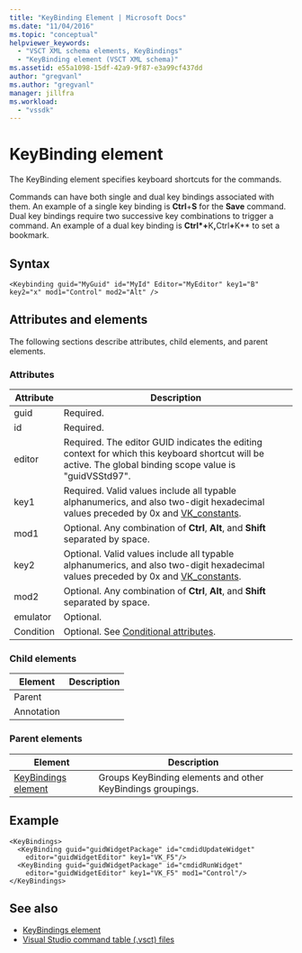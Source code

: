 ```yaml
---
title: "KeyBinding Element | Microsoft Docs"
ms.date: "11/04/2016"
ms.topic: "conceptual"
helpviewer_keywords:
  - "VSCT XML schema elements, KeyBindings"
  - "KeyBinding element (VSCT XML schema)"
ms.assetid: e55a1098-15df-42a9-9f87-e3a99cf437dd
author: "gregvanl"
ms.author: "gregvanl"
manager: jillfra
ms.workload:
  - "vssdk"
---
```

# KeyBinding element
The KeyBinding element specifies keyboard shortcuts for the commands.

 Commands can have both single and dual key bindings associated with them. An example of a single key binding is **Ctrl**+**S** for the **Save** command. Dual key bindings require two successive key combinations to trigger a command. An example of a dual key binding is <strong>Ctrl*+</strong>K<strong>,</strong>Ctrl<strong>+</strong>K** to set a bookmark.

## Syntax

```
<Keybinding guid="MyGuid" id="MyId" Editor="MyEditor" key1="B" key2="x" mod1="Control" mod2="Alt" />
```

## Attributes and elements
 The following sections describe attributes, child elements, and parent elements.

### Attributes

|Attribute|Description|
|---------------|-----------------|
|guid|Required.|
|id|Required.|
|editor|Required. The editor GUID indicates the editing context for which this keyboard shortcut will be active. The global binding scope value is "guidVSStd97".|
|key1|Required. Valid values include all typable alphanumerics, and also two-digit hexadecimal values preceded by 0x and [VK_constants](/windows/desktop/inputdev/virtual-key-codes).|
|mod1|Optional. Any combination of **Ctrl**, **Alt**, and **Shift** separated by space.|
|key2|Optional. Valid values include all typable alphanumerics, and also two-digit hexadecimal values preceded by 0x and [VK_constants](/windows/desktop/inputdev/virtual-key-codes).|
|mod2|Optional. Any combination of **Ctrl**, **Alt**, and **Shift** separated by space.|
|emulator|Optional.|
|Condition|Optional. See [Conditional attributes](../extensibility/vsct-xml-schema-conditional-attributes.md).|

### Child elements

|Element|Description|
|-------------|-----------------|
|Parent||
|Annotation||

### Parent elements

|Element|Description|
|-------------|-----------------|
|[KeyBindings element](../extensibility/keybindings-element.md)|Groups KeyBinding elements and other KeyBindings groupings.|

## Example

```
<KeyBindings>
  <KeyBinding guid="guidWidgetPackage" id="cmdidUpdateWidget"
    editor="guidWidgetEditor" key1="VK_F5"/>
  <KeyBinding guid="guidWidgetPackage" id="cmdidRunWidget"
    editor="guidWidgetEditor" key1="VK_F5" mod1="Control"/>
</KeyBindings>
```

## See also
- [KeyBindings element](../extensibility/keybindings-element.md)
- [Visual Studio command table (.vsct) files](../extensibility/internals/visual-studio-command-table-dot-vsct-files.md)
